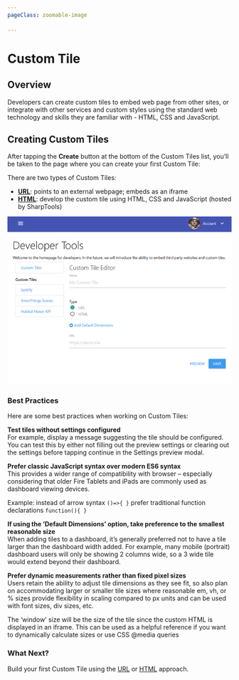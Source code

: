 ```yaml
---
pageClass: zoomable-image

---
```


# Custom Tile


## Overview
Developers can create custom tiles to embed web page from other sites, or integrate with other services and custom styles
using the standard web technology and skills they are familiar with - HTML, CSS and JavaScript.

## Creating Custom Tiles
After tapping the **Create** button at the bottom of the Custom Tiles list, you’ll be taken to the page where you can create your first Custom Tile:

There are two types of Custom Tiles:
* **[URL](./url.html)**: points to an external webpage; embeds as an iframe
* **[HTML](./html.html)**: develop the custom tile using HTML, CSS and JavaScript (hosted by SharpTools)

<img src="../assets/creating_custom_tiles.png" alt="Select Custom Tile Type" class="zoomable-image" />


### Best Practices
Here are some best practices when working on Custom Tiles:

**Test tiles without settings configured**  
For example, display a message suggesting the tile should be configured.
You can test this by either not filling out the preview settings or clearing out the settings before tapping continue in the Settings preview modal.

**Prefer classic JavaScript syntax over modern ES6 syntax**  
This provides a wider range of compatibility with browser – especially considering that older Fire Tablets and iPads are commonly used as dashboard viewing devices.  

Example: instead of arrow syntax `()=>{ }` prefer traditional function declarations `function(){ }`

**If using the ‘Default Dimensions’ option, take preference to the smallest reasonable size**  
When adding tiles to a dashboard, it’s generally preferred not to have a tile larger than the dashboard width added. For example, many mobile (portrait) dashboard users will only be showing 2 columns wide, so a 3 wide tile would extend beyond their dashboard.

**Prefer dynamic measurements rather than fixed pixel sizes**  
Users retain the ability to adjust tile dimensions as they see fit, so also plan on accommodating larger or smaller tile sizes where reasonable em, vh, or % sizes provide flexibility in scaling compared to px units and can be used with font sizes, div sizes, etc.  

The ‘window’ size will be the size of the tile since the custom HTML is displayed in an iframe. This can be used as a helpful reference if you want to dynamically calculate sizes or use CSS @media queries

### What Next?
Build your first Custom Tile using the [URL](./url.html) or [HTML](./html.html) approach.